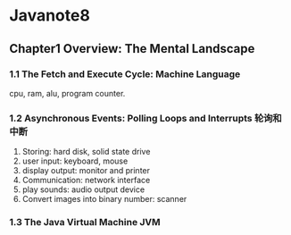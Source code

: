 # Javanote8

## Chapter1 Overview: The Mental Landscape

### 1.1 The Fetch and Execute Cycle: Machine Language

cpu, ram, alu, program counter.

### 1.2 Asynchronous Events: Polling Loops and Interrupts   轮询和中断

1. Storing: hard disk, solid state drive
2. user input: keyboard, mouse
3. display output: monitor and printer
4. Communication: network interface
5. play sounds: audio output device
6. Convert images into binary number: scanner

### 1.3 The Java Virtual Machine   JVM

